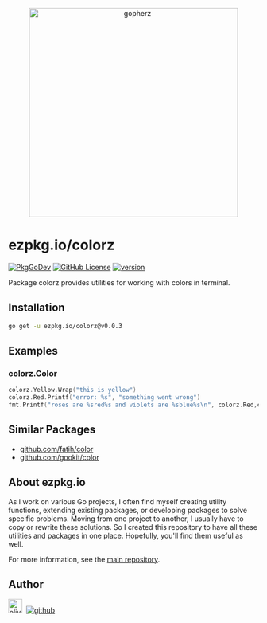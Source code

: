 <p align="center">
<a href="https://ezpkg.io">
<img alt="gopherz" src="https://ezpkg.io/_/gopherz.png" style="width:420px">
</a>
</p>

# ezpkg.io/colorz

[![PkgGoDev](https://pkg.go.dev/badge/github.com/ezpkg/colorz)](https://pkg.go.dev/github.com/ezpkg/colorz/v2)
[![GitHub License](https://img.shields.io/github/license/ezpkg/colorz)](https://github.com/ezpkg/colorz/tree/main/LICENSE)
[![version](https://img.shields.io/github/v/tag/ezpkg/colorz?label=version)](https://github.com/ezpkg/colorz/tags)

Package colorz provides utilities for working with colors in terminal.

## Installation

```sh
go get -u ezpkg.io/colorz@v0.0.3
```

## Examples

### colorz.Color

```go
colorz.Yellow.Wrap("this is yellow")
colorz.Red.Printf("error: %s", "something went wrong")
fmt.Printf("roses are %sred%s and violets are %sblue%s\n", colorz.Red,colorz.Reset, colorz.Green, colorz.Reset)
```

## Similar Packages

- [github.com/fatih/color](https://github.com/fatih/color)
- [github.com/gookit/color](https://github.com/gookit/color)

## About ezpkg.io

As I work on various Go projects, I often find myself creating utility functions, extending existing packages, or developing packages to solve specific problems. Moving from one project to another, I usually have to copy or rewrite these solutions. So I created this repository to have all these utilities and packages in one place. Hopefully, you'll find them useful as well.

For more information, see the [main repository](https://github.com/ezpkg/ezpkg).

## Author

<a href="https://olivernguyen.io"><img alt="olivernguyen.io" src="https://olivernguyen.io/_/badge.png" height="28px"></a>&nbsp;&nbsp;[![github](https://img.shields.io/badge/GitHub-100000?style=for-the-badge&logo=github&logoColor=white)](https://github.com/iOliverNguyen)
